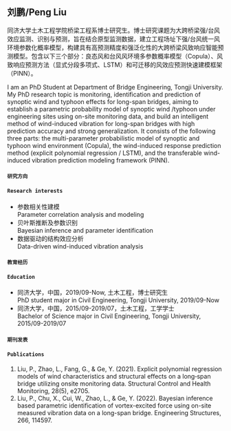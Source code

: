 ## 刘鹏/Peng Liu
同济大学土木工程学院桥梁工程系博士研究生。博士研究课题为大跨桥梁强/台风效应监测、识别与预测，旨在结合原型监测数据，建立工程场址下强/台风统一风环境参数化概率模型，构建具有高预测精度和强泛化性的大跨桥梁风致响应智能预测模型。包含以下三个部分：良态风和台风风环境多参数概率模型（Copula）、风致响应预测方法（显式分段多项式、LSTM）和可迁移的风效应预测快速建模框架（PINN）。


I am an PhD Student at Department of Bridge Engineering, Tongji University. My PhD research topic is monitoring, identification and prediction of synoptic wind and typhoon effects for long-span bridges, aiming to establish a parametric probability model of synoptic wind /typhoon under engineering sites using on-site monitoring data, and build an intelligent method of wind-induced vibration for long-span bridges with high prediction accuracy and strong generalization. It consists of the following three parts: the multi-parameter probabilistic model of synoptic and typhoon wind environment (Copula), the wind-induced response prediction method (explicit polynomial regression / LSTM), and the transferable wind-induced vibration prediction modeling framework (PINN).


#### `研究方向`
#### `Research interests`
- 参数相关性建模 <br />
  Parameter correlation analysis and modeling
- 贝叶斯推断及参数识别 <br />
  Bayesian inference and parameter identification
- 数据驱动的结构效应分析 <br />
  Data-driven wind-induced vibration analysis


#### `教育经历`
#### `Education`
- 同济大学，中国，2019/09-Now, 土木工程，博士研究生  <br />
  PhD student major in Civil Engineering, Tongji University, 2019/09-Now  <br />
- 同济大学，中国，2015/09-2019/07，土木工程，工学学士  <br />
  Bachelor of Science major in Civil Engineering, Tongji University, 2015/09-2019/07  <br />

#### `期刊发表`
#### `Publications`
  1. Liu, P., Zhao, L., Fang, G., & Ge, Y. (2021). Explicit polynomial regression models of wind characteristics and structural effects on a long‐span bridge utilizing onsite monitoring data. Structural Control and Health Monitoring, 28(5), e2705.
  2. Liu, P., Chu, X., Cui, W., Zhao, L., & Ge, Y. (2022). Bayesian inference based parametric identification of vortex-excited force using on-site measured vibration data on a long-span bridge. Engineering Structures, 266, 114597.